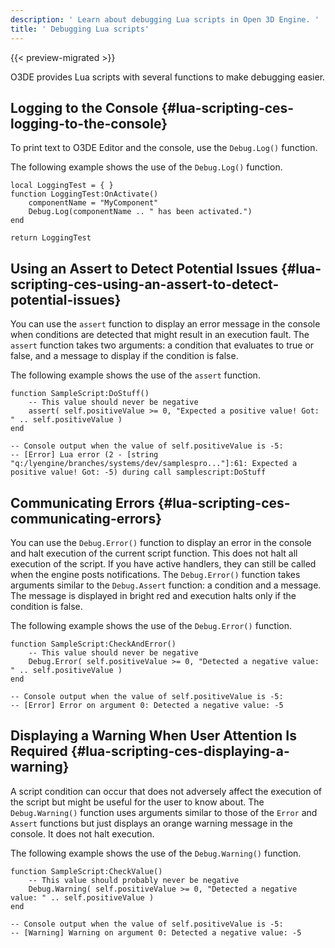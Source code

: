 ```yaml
---
description: ' Learn about debugging Lua scripts in Open 3D Engine. '
title: ' Debugging Lua scripts'
---
```


{{< preview-migrated >}}

O3DE provides Lua scripts with several functions to make debugging easier\.

## Logging to the Console {#lua-scripting-ces-logging-to-the-console}

To print text to O3DE Editor and the console, use the `Debug.Log()` function\.

The following example shows the use of the `Debug.Log()` function\.

```
local LoggingTest = { }
function LoggingTest:OnActivate()
    componentName = "MyComponent"
    Debug.Log(componentName .. " has been activated.")
end

return LoggingTest
```

## Using an Assert to Detect Potential Issues {#lua-scripting-ces-using-an-assert-to-detect-potential-issues}

You can use the `assert` function to display an error message in the console when conditions are detected that might result in an execution fault\. The `assert` function takes two arguments: a condition that evaluates to true or false, and a message to display if the condition is false\.

The following example shows the use of the `assert` function\.

```
function SampleScript:DoStuff()
    -- This value should never be negative
    assert( self.positiveValue >= 0, "Expected a positive value! Got: " .. self.positiveValue )
end

-- Console output when the value of self.positiveValue is -5:
-- [Error] Lua error (2 - [string "q:/lyengine/branches/systems/dev/samplespro..."]:61: Expected a positive value! Got: -5) during call samplescript:DoStuff
```

## Communicating Errors {#lua-scripting-ces-communicating-errors}

You can use the `Debug.Error()` function to display an error in the console and halt execution of the current script function\. This does not halt all execution of the script\. If you have active handlers, they can still be called when the engine posts notifications\. The `Debug.Error()` function takes arguments similar to the `Debug.Assert` function: a condition and a message\. The message is displayed in bright red and execution halts only if the condition is false\.

The following example shows the use of the `Debug.Error()` function\.

```
function SampleScript:CheckAndError()
    -- This value should never be negative
    Debug.Error( self.positiveValue >= 0, "Detected a negative value: " .. self.positiveValue )
end

-- Console output when the value of self.positiveValue is -5:
-- [Error] Error on argument 0: Detected a negative value: -5
```

## Displaying a Warning When User Attention Is Required {#lua-scripting-ces-displaying-a-warning}

A script condition can occur that does not adversely affect the execution of the script but might be useful for the user to know about\. The `Debug.Warning()` function uses arguments similar to those of the `Error` and `Assert` functions but just displays an orange warning message in the console\. It does not halt execution\.

The following example shows the use of the `Debug.Warning()` function\.

```
function SampleScript:CheckValue()
    -- This value should probably never be negative
    Debug.Warning( self.positiveValue >= 0, "Detected a negative value: " .. self.positiveValue )
end

-- Console output when the value of self.positiveValue is -5:
-- [Warning] Warning on argument 0: Detected a negative value: -5
```